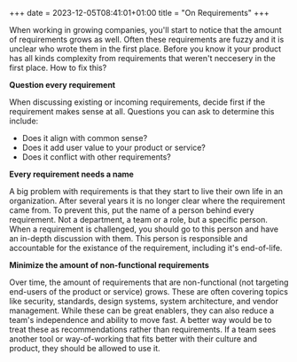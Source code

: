 +++
date = 2023-12-05T08:41:01+01:00
title = "On Requirements"
+++

When working in growing companies, you'll start to notice that the amount of requirements grows as well.
Often these requirements are fuzzy and it is unclear who wrote them in the first place.
Before you know it your product has all kinds complexity from requirements that weren't neccesery in the first place.
How to fix this?

**Question every requirement**

When discussing existing or incoming requirements, decide first if the requirement makes sense at all.
Questions you can ask to determine this include:

- Does it align with common sense?
- Does it add user value to your product or service?
- Does it conflict with other requirements?

**Every requirement needs a name**

A big problem with requirements is that they start to live their own life in an organization.
After several years it is no longer clear where the requirement came from.
To prevent this, put the name of a person behind every requirement.
Not a department, a team or a role, but a specific person.
When a requirement is challenged, you should go to this person and have an in-depth discussion with them.
This person is responsible and accountable for the existance of the requirement, including it's end-of-life.

**Minimize the amount of non-functional requirements**

Over time, the amount of requirements that are non-functional (not targeting end-users of the product or service) grows.
These are often covering topics like security, standards, design systems, system architecture, and vendor management.
While these can be great enablers, they can also reduce a team's independence and ability to move fast.
A better way would be to treat these as recommendations rather than requirements.
If a team sees another tool or way-of-working that fits better with their culture and product, they should be allowed to use it.
